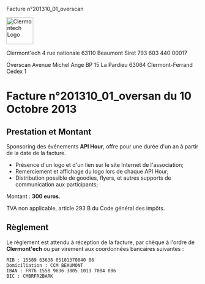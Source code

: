 <p class="invoice-number">Facture n°201310_01_overscan</p>

<img class="left" width="70px" src="http://clermontech.org/images/clermontech_logo_200px.png" alt="Clermontech Logo" />

<p class="address-us">
<span class="address-title">Clermont'ech</span>
<span class="address-street">4 rue nationale</span>
<span class="address-city">63110 Beaumont</span>
<span class="address-extra">Siret 793 603 440 00017</span>
</p>

<p class="address-client">
<span class="address-title">Overscan</span>
<span class="address-street">Avenue Michel Ange</span>
<span class="address-street">BP 15 La Pardieu</span>
<span class="address-city">63064 Clermont-Ferrand Cedex 1</span>
</p>

<h1 class="invoice-title">
Facture n°201310_01_oversan du 10 Octobre 2013
</h1>


## Prestation et Montant


Sponsoring des événements **API Hour**, offre pour une durée d'un an à partir de la
date de la facture.

* Présence d'un logo et d'un lien sur le site Internet de l'association;
* Remerciement et affichage du logo lors de chaque API Hour;
* Distribution possible de goodies, flyers, et autres supports de communication aux participants;

Montant : **300 euros**.

TVA non applicable, article 293 B du Code général des impôts.


## Règlement

Le règlement est attendu à réception de la facture, par chèque à l'ordre de **Clermont'ech** ou par virement aux coordonnées bancaires suivantes :

	RIB : 15589 63638 05101370840 86
	Domiciliation : CCM BEAUMONT
	IBAN : FR76 1558 9636 3805 1013 7084 086
	BIC : CMBRFR2BARK
